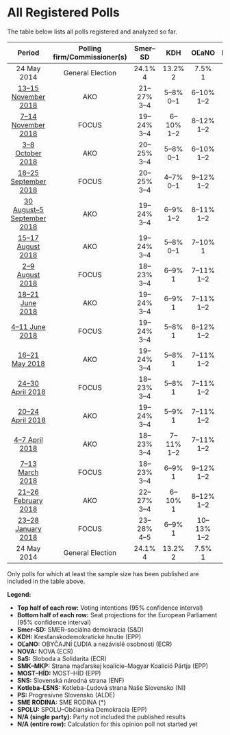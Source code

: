 # All Registered Polls

The table below lists all polls registered and analyzed so far.

| Period     | Polling firm/Commissioner(s) | Smer–SD | KDH | OĽaNO | NOVA | SaS | SMK–MKP | MOST–HÍD | SNS | Kotleba–ĽSNS | PS | SME RODINA | SPOLU |
|:----------:|:----------------------------:|:--:|:--:|:--:|:--:|:--:|:--:|:--:|:--:|:--:|:--:|:--:|:--:|
| 24 May 2014 | General Election | 24.1% <br> 4 | 13.2% <br> 2 | 7.5% <br> 1 | 6.8% <br> 1 | 6.7% <br> 1 | 6.5% <br> 1 | 5.8% <br> 1 | 3.6% <br> 0 | 1.7% <br> 0 | 0.0% <br> 0 | 0.0% <br> 0 | 0.0% <br> 0 |
| [13–15 November 2018](2018-11-15-AKO.html) | AKO | 21–27% <br> 3–4 | 5–8% <br> 0–1 | 6–10% <br> 1–2 | N/A <br> N/A | 14–18% <br> 2–3 | 2–4% <br> 0 | 5–8% <br> 0–1 | 7–11% <br> 1–2 | 6–10% <br> 1–2 | 4–7% <br> 0–1 | 8–12% <br> 1–2 | 3–5% <br> 0–1 |
| [7–14 November 2018](2018-11-14-FOCUS.html) | FOCUS | 19–24% <br> 3–4 | 6–10% <br> 1–2 | 8–12% <br> 1–2 | N/A <br> N/A | 10–14% <br> 2 | 3–5% <br> 0 | 5–8% <br> 1 | 6–10% <br> 1 | 8–12% <br> 1–2 | 4–7% <br> 0–1 | 6–10% <br> 1 | 4–7% <br> 0–1 |
| [3–8 October 2018](2018-10-08-AKO.html) | AKO | 20–25% <br> 3–4 | 5–8% <br> 0–1 | 6–10% <br> 1–2 | N/A <br> N/A | 14–18% <br> 2–3 | 2–4% <br> 0 | 5–8% <br> 0–1 | 8–12% <br> 1–2 | 9–13% <br> 1–2 | 4–7% <br> 0–1 | 6–10% <br> 1 | 3–5% <br> 0–1 |
| [18–25 September 2018](2018-09-25-FOCUS.html) | FOCUS | 20–25% <br> 3–4 | 4–7% <br> 0–1 | 9–12% <br> 1–2 | N/A <br> N/A | 12–16% <br> 2–3 | 2–4% <br> 0 | 4–7% <br> 0–1 | 8–11% <br> 1–2 | 8–12% <br> 1–2 | 3–6% <br> 0–1 | 7–10% <br> 1–2 | 2–4% <br> 0 |
| [30 August–5 September 2018](2018-09-05-AKO.html) | AKO | 19–24% <br> 3–4 | 6–9% <br> 1–2 | 8–11% <br> 1–2 | N/A <br> N/A | 14–18% <br> 2–3 | 2–4% <br> 0 | 5–8% <br> 0–1 | 9–13% <br> 1–2 | 7–11% <br> 1–2 | 3–6% <br> 0–1 | 8–11% <br> 1–2 | 2–3% <br> 0 |
| [15–17 August 2018](2018-08-17-AKO.html) | AKO | 19–24% <br> 3–4 | 5–8% <br> 0–1 | 7–10% <br> 1 | N/A <br> N/A | 14–18% <br> 2–3 | 2–4% <br> 0 | 4–7% <br> 0–1 | 9–13% <br> 1–2 | 9–13% <br> 1–2 | 3–6% <br> 0–1 | 9–13% <br> 1–2 | 2–5% <br> 0 |
| [2–9 August 2018](2018-08-09-FOCUS.html) | FOCUS | 18–23% <br> 3–4 | 6–9% <br> 1 | 7–11% <br> 1–2 | N/A <br> N/A | 10–14% <br> 2 | 3–5% <br> 0–1 | 4–7% <br> 0–1 | 8–11% <br> 1–2 | 8–12% <br> 1–2 | 3–6% <br> 0–1 | 8–12% <br> 1–2 | 2–5% <br> 0 |
| [18–21 June 2018](2018-06-21-AKO.html) | AKO | 19–24% <br> 3–4 | 6–9% <br> 1 | 7–11% <br> 1–2 | N/A <br> N/A | 13–18% <br> 2–3 | 2–4% <br> 0 | 5–8% <br> 1 | 8–12% <br> 1–2 | 9–13% <br> 1–2 | 3–5% <br> 0–1 | 8–11% <br> 1–2 | 3–5% <br> 0–1 |
| [4–11 June 2018](2018-06-11-FOCUS.html) | FOCUS | 19–24% <br> 3–4 | 5–8% <br> 1 | 8–12% <br> 1–2 | N/A <br> N/A | 11–15% <br> 2 | 3–5% <br> 0–1 | 4–7% <br> 0–1 | 8–12% <br> 1–2 | 8–12% <br> 1–2 | 3–5% <br> 0–1 | 7–10% <br> 1–2 | 2–4% <br> 0 |
| [16–21 May 2018](2018-05-21-AKO.html) | AKO | 19–24% <br> 3–4 | 5–8% <br> 1 | 7–11% <br> 1–2 | N/A <br> N/A | 15–19% <br> 2–3 | 2–4% <br> 0 | 4–7% <br> 0–1 | 8–12% <br> 1–2 | 9–12% <br> 1–2 | 3–5% <br> 0–1 | 7–11% <br> 1–2 | 3–5% <br> 0 |
| [24–30 April 2018](2018-04-30-FOCUS.html) | FOCUS | 18–23% <br> 3–4 | 5–8% <br> 1 | 7–11% <br> 1–2 | N/A <br> N/A | 11–15% <br> 2 | 2–5% <br> 0 | 4–7% <br> 0–1 | 8–12% <br> 1–2 | 8–11% <br> 1–2 | 3–5% <br> 0 | 7–11% <br> 1–2 | 2–4% <br> 0 |
| [20–24 April 2018](2018-04-24-AKO.html) | AKO | 19–24% <br> 3–4 | 5–9% <br> 1 | 7–11% <br> 1–2 | N/A <br> N/A | 14–19% <br> 2–3 | 1–3% <br> 0 | 5–9% <br> 1 | 9–13% <br> 1–2 | 9–12% <br> 1–2 | 3–5% <br> 0–1 | 7–11% <br> 1–2 | 3–5% <br> 0–1 |
| [4–7 April 2018](2018-04-07-AKO.html) | AKO | 18–23% <br> 3–4 | 7–11% <br> 1–2 | 7–11% <br> 1–2 | N/A <br> N/A | 15–20% <br> 2–3 | 2–4% <br> 0 | 4–7% <br> 0–1 | 9–13% <br> 1–2 | 8–12% <br> 1–2 | 2–4% <br> 0 | 7–11% <br> 1–2 | 2–4% <br> 0 |
| [7–13 March 2018](2018-03-13-FOCUS.html) | FOCUS | 18–23% <br> 3–4 | 6–9% <br> 1 | 9–12% <br> 1–2 | N/A <br> N/A | 12–16% <br> 2–3 | 3–5% <br> 0–1 | 4–7% <br> 0–1 | 8–12% <br> 1–2 | 8–12% <br> 1–2 | 1–2% <br> 0 | 9–12% <br> 1–2 | 1–2% <br> 0 |
| [21–26 February 2018](2018-02-26-AKO.html) | AKO | 22–27% <br> 3–4 | 6–10% <br> 1 | 8–12% <br> 1–2 | N/A <br> N/A | 14–19% <br> 2–3 | 2–5% <br> 0 | 5–8% <br> 0–1 | 8–12% <br> 1–2 | 7–10% <br> 1–2 | 1–3% <br> 0 | 8–12% <br> 1–2 | 1–3% <br> 0 |
| [23–28 January 2018](2018-01-28-FOCUS.html) | FOCUS | 23–28% <br> 4–5 | 6–9% <br> 1 | 10–13% <br> 1–2 | N/A <br> N/A | 11–15% <br> 2 | 3–5% <br> 0–1 | 4–7% <br> 0–1 | 7–10% <br> 1–2 | 7–10% <br> 1–2 | 1–3% <br> 0 | 7–11% <br> 1–2 | N/A <br> N/A |
| 24 May 2014 | General Election | 24.1% <br> 4 | 13.2% <br> 2 | 7.5% <br> 1 | 6.8% <br> 1 | 6.7% <br> 1 | 6.5% <br> 1 | 5.8% <br> 1 | 3.6% <br> 0 | 1.7% <br> 0 | 0.0% <br> 0 | 0.0% <br> 0 | 0.0% <br> 0 |

Only polls for which at least the sample size has been published are included in the table above.

**Legend:**
+ **Top half of each row:** Voting intentions (95% confidence interval)
+ **Bottom half of each row:** Seat projections for the European Parliament (95% confidence interval)
+ **Smer–SD:** SMER–sociálna demokracia (S&D)
+ **KDH:** Kresťanskodemokratické hnutie (EPP)
+ **OĽaNO:** OBYČAJNÍ ĽUDIA a nezávislé osobnosti (ECR)
+ **NOVA:** NOVA (ECR)
+ **SaS:** Sloboda a Solidarita (ECR)
+ **SMK–MKP:** Strana maďarskej koalície–Magyar Koalíció Pártja (EPP)
+ **MOST–HÍD:** MOST–HÍD (EPP)
+ **SNS:** Slovenská národná strana (ENF)
+ **Kotleba–ĽSNS:** Kotleba–Ľudová strana Naše Slovensko (NI)
+ **PS:** Progresívne Slovensko (ALDE)
+ **SME RODINA:** SME RODINA (*)
+ **SPOLU:** SPOLU–Občianska Demokracia (EPP)
+ **N/A (single party):** Party not included the published results
+ **N/A (entire row):** Calculation for this opinion poll not started yet


